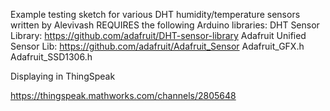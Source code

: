 Example testing sketch for various DHT humidity/temperature sensors written by Alevivash
REQUIRES the following Arduino libraries:
DHT Sensor Library: https://github.com/adafruit/DHT-sensor-library
Adafruit Unified Sensor Lib: https://github.com/adafruit/Adafruit_Sensor
Adafruit_GFX.h
Adafruit_SSD1306.h


Displaying in ThingSpeak

https://thingspeak.mathworks.com/channels/2805648